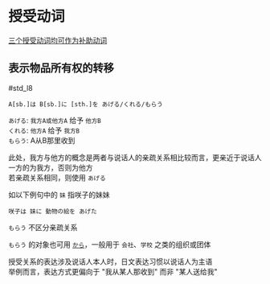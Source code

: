# 授受动词

[三个授受动词均可作为补助动词](../6.subsidiary_verb/て+授受动词.md)  

## 表示物品所有权的转移  

 #std_l8  

```nihongo
A[sb.]は B[sb.]に [sth.]を あげる/くれる/もらう  
```

`あげる`: `我方A或他方A` 给予 `他方B`  
`くれる`: `他方A` 给予 `我方B`  
`もらう`: A从B那里收到  

此处，我方与他方的概念是两者与说话人的亲疏关系相比较而言，更亲近于说话人一方的为我方，否则为他方  
若亲疏关系相同，则使用 `あげる`  

如以下例句中的 `妹` 指咲子的妹妹  
```nihongo
咲子は 妹に 動物の絵を あげた  
```

`もらう` 不区分亲疏关系  

`もらう` 的对象也可用 [`から`](../4.particle/から.md#用于提示もらう的间接宾语)，一般用于 `会社`、`学校` 之类的组织或团体  

授受关系的表达涉及说话人本人时，日文表达习惯以说话人为主语  
举例而言，表达方式更偏向于 "我从某人那收到" 而非 "某人送给我"  
